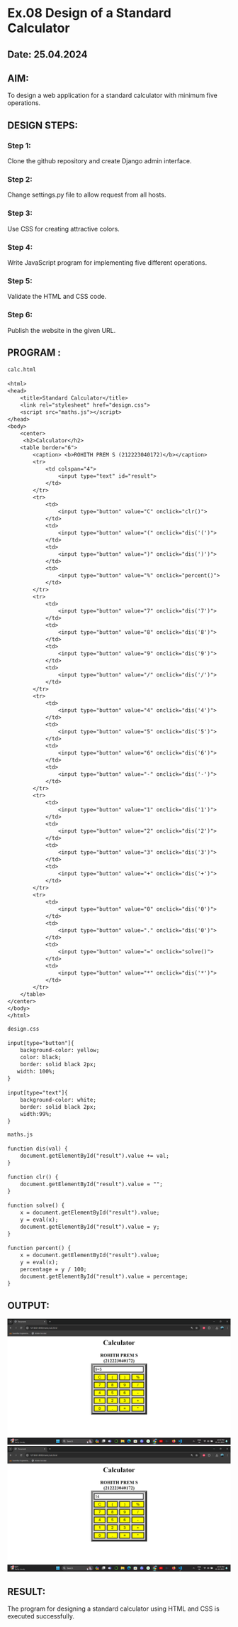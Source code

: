 # Ex.08 Design of a Standard Calculator
## Date: 25.04.2024

## AIM:
To design a web application for a standard calculator with minimum five operations.

## DESIGN STEPS:

### Step 1:
Clone the github repository and create Django admin interface.

### Step 2:
Change settings.py file to allow request from all hosts.

### Step 3:
Use CSS for creating attractive colors.

### Step 4:
Write JavaScript program for implementing five different operations.

### Step 5:
Validate the HTML and CSS code.

### Step 6:
Publish the website in the given URL.

## PROGRAM :
```
calc.html

<html>
<head>
    <title>Standard Calculator</title>
    <link rel="stylesheet" href="design.css">
    <script src="maths.js"></script>
</head>
<body>
    <center>
     <h2>Calculator</h2>
    <table border="6">
        <caption> <b>ROHITH PREM S (212223040172)</b></caption>
        <tr>
            <td colspan="4">
                <input type="text" id="result">
            </td>
        </tr>
        <tr>
            <td>
                <input type="button" value="C" onclick="clr()">
            </td>
            <td>
                <input type="button" value="(" onclick="dis('(')">
            </td>
            <td>
                <input type="button" value=")" onclick="dis(')')">
            </td>
            <td>
                <input type="button" value="%" onclick="percent()">
            </td>
        </tr>
        <tr>
            <td>
                <input type="button" value="7" onclick="dis('7')">
            </td>
            <td>
                <input type="button" value="8" onclick="dis('8')">
            </td>
            <td>
                <input type="button" value="9" onclick="dis('9')">
            </td>
            <td>
                <input type="button" value="/" onclick="dis('/')">
            </td>
        </tr>
        <tr>
            <td>
                <input type="button" value="4" onclick="dis('4')">
            </td>
            <td>
                <input type="button" value="5" onclick="dis('5')">
            </td>
            <td>
                <input type="button" value="6" onclick="dis('6')">
            </td>
            <td>
                <input type="button" value="-" onclick="dis('-')">
            </td>
        </tr>
        <tr>
            <td>
                <input type="button" value="1" onclick="dis('1')">
            </td>
            <td>
                <input type="button" value="2" onclick="dis('2')">
            </td>
            <td>
                <input type="button" value="3" onclick="dis('3')">
            </td>
            <td>
                <input type="button" value="+" onclick="dis('+')">
            </td>
        </tr>
        <tr>
            <td>
                <input type="button" value="0" onclick="dis('0')">
            </td>
            <td>
                <input type="button" value="." onclick="dis('0')">
            </td>
            <td>
                <input type="button" value="=" onclick="solve()">
            </td>
            <td>
                <input type="button" value="*" onclick="dis('*')">
            </td>
        </tr>
    </table>
</center>
</body>
</html>
```
```
design.css

input[type="button"]{
    background-color: yellow;
    color: black;
    border: solid black 2px;
   width: 100%;
}

input[type="text"]{
    background-color: white;
    border: solid black 2px;
    width:99%;
}
```
```
maths.js

function dis(val) {
    document.getElementById("result").value += val;
}

function clr() {
    document.getElementById("result").value = "";
}

function solve() {
    x = document.getElementById("result").value;
    y = eval(x);
    document.getElementById("result").value = y;
}

function percent() {
    x = document.getElementById("result").value;
    y = eval(x);
    percentage = y / 100;
    document.getElementById("result").value = percentage;
}
```

## OUTPUT:
![alt text](<Screenshot (63).png>)
![alt text](<Screenshot (64).png>)

## RESULT:
The program for designing a standard calculator using HTML and CSS is executed successfully.
